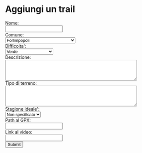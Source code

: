 # Aggiungi un trail

<form action="scripts/create-trail.py">
  <label for="lname">Nome:</label><br>
  <input type="text" id="name" name="name"><br>
  <label for="lcity">Comune:</label><br>
  <select name="city">
    <option value="Forlimpopoli" selected>Forlimpopoli</option>
    <option value="Bertinoro">Bertinoro</option>
    <option value="Faenza">Faenza</option>
    <option value="Castrocaro Terme e Terra del Sole">Castrocaro Terme e Terra del Sole</option>
    <option value="Brisighella">Brisighella</option>
  </select><br>
  <label for="ldifficulty">Difficolta':</label><br>
  <select name="difficulty">
    <option value="verde" selected>Verde</option>
    <option value="blu">Blu</option>
    <option value="rosso">Rosso</option>
    <option value="diamante nero">Diamante nero</option>
    <option value="doppio diamante nero">Doppio diamante nero</option>
  </select><br>
  <label for="ldescription">Descrizione:</label><br>
  <textarea id="description" name="description" rows="4" cols="50"></textarea><br>
  <label for="lterrain">Tipo di terreno:</label><br>
  <textarea id="terrain" name="terrain" rows="4" cols="50"></textarea><br>
  <label for="lseason">Stagione ideale':</label><br>
  <select name="season">
    <option value="non specificato" selected>Non specificato</option>
    <option value="primavera">Primavera</option>
    <option value="autunno">Autunno</option>
    <option value="inverno">Inverno</option>
    <option value="estate">Estate</option>
  </select><br>
  <label for="lgpx">Path al GPX:</label><br>
  <input type="text" id="gpx" name="gpx"><br>
  <label for="lvideo">Link al video:</label><br>
  <input type="text" id="video" name="video"><br>
  <input type="submit" value="Submit">
</form>  